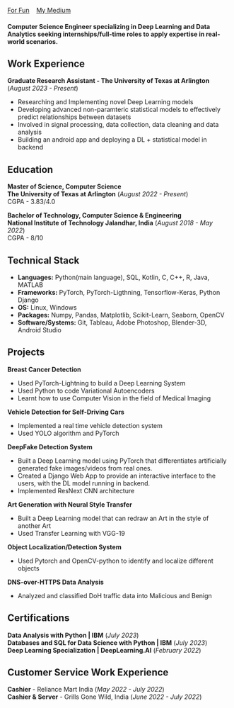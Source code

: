 [For Fun](./fun.md)&nbsp;&nbsp;&nbsp;&nbsp;[My Medium](https://medium.com/@supersjgk)

#### Computer Science Engineer specializing in Deep Learning and Data Analytics seeking internships/full-time roles to apply expertise in real-world scenarios.

## Work Experience
**Graduate Research Assistant - The University of Texas at Arlington** (_August 2023 - Present_)
- Researching and Implementing novel Deep Learning models
- Developing advanced non-paramteric statistical models to effectively predict relationships between datasets
- Involved in signal processing, data collection, data cleaning and data analysis
- Building an android app and deploying a DL + statistical model in backend

## Education
**Master of Science, Computer Science** <br>
**The University of Texas at Arlington** (_August 2022 - Present_) <br>
CGPA - 3.83/4.0

**Bachelor of Technology, Computer Science & Engineering** <br>
**National Institute of Technology Jalandhar, India** (_August 2018 - May 2022_) <br>
CGPA - 8/10

## Technical Stack
* **Languages:** Python(main language), SQL, Kotlin, C, C++, R, Java, MATLAB
* **Frameworks:** PyTorch, PyTorch-Ligthning, Tensorflow-Keras, Python Django
* **OS:** Linux, Windows
* **Packages:** Numpy, Pandas, Matplotlib, Scikit-Learn, Seaborn, OpenCV
* **Software/Systems:** Git, Tableau, Adobe Photoshop, Blender-3D, Android Studio

## Projects
**Breast Cancer Detection**
- Used PyTorch-Lightning to build a Deep Learning System
- Used Python to code Variational Autoencoders
- Learnt how to use Computer Vision in the field of Medical Imaging
  
**Vehicle Detection for Self-Driving Cars**
- Implemented a real time vehicle detection system
- Used YOLO algorithm and PyTorch

**DeepFake Detection System**
- Built a Deep Learning model using PyTorch that differentiates artificially generated fake images/videos from real ones.
- Created a Django Web App to provide an interactive interface to the users, with the DL model running in backend.
- Implemented ResNext CNN architecture

**Art Generation with Neural Style Transfer**
- Built a Deep Learning model that can redraw an Art in the style of another Art
- Used Transfer Learning with VGG-19

**Object Localization/Detection System**
- Used Pytorch and OpenCV-python to identify and localize different objects

**DNS-over-HTTPS Data Analysis**
- Analyzed and classified DoH traffic data into Malicious and Benign

## Certifications
**Data Analysis with Python | IBM** (_July 2023_) <br>
**Databases and SQL for Data Science with Python | IBM** (_July 2023_) <br>
**Deep Learning Specialization | DeepLearning.AI** (_February 2022_) <br>

## Customer Service Work Experience
**Cashier** - Reliance Mart India (_May 2022 - July 2022_) <br>
**Cashier & Server** - Grills Gone Wild, India (_June 2022 - July 2022_) <br>
